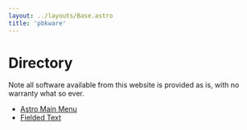 ```yaml
---
layout: ../layouts/Base.astro
title: 'pbkware'
---
```


# Directory

Note all software available from this website is provided as is, with no warranty what so ever.

* [Astro Main Menu](./astro-main-menu/)
* [Fielded Text](./fielded-text/)